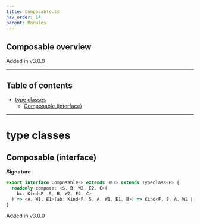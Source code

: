 ```yaml
---
title: Composable.ts
nav_order: 14
parent: Modules
---
```


## Composable overview

Added in v3.0.0

---

<h2 class="text-delta">Table of contents</h2>

- [type classes](#type-classes)
  - [Composable (interface)](#composable-interface)

---

# type classes

## Composable (interface)

**Signature**

```ts
export interface Composable<F extends HKT> extends Typeclass<F> {
  readonly compose: <S, B, W2, E2, C>(
    bc: Kind<F, S, B, W2, E2, C>
  ) => <A, W1, E1>(ab: Kind<F, S, A, W1, E1, B>) => Kind<F, S, A, W1 | W2, E1 | E2, C>
}
```

Added in v3.0.0
